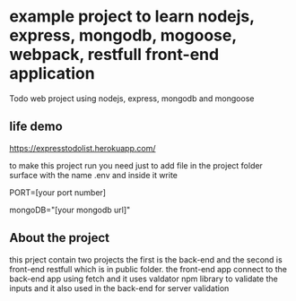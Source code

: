 # example project to learn nodejs, express, mongodb, mogoose, webpack, restfull front-end application
Todo web project using nodejs, express, mongodb and mongoose
## life demo
https://expresstodolist.herokuapp.com/

to make this project run you need just to add file in the project folder surface with the name .env and inside it write


PORT=[your port number]

mongoDB="[your mongodb url]"

## About the project

this prject contain two projects the first is the back-end and the second is front-end restfull which is in public folder.
the front-end app connect to the back-end app using fetch and it uses valdator npm library to validate the inputs and it also used in the back-end for server validation

